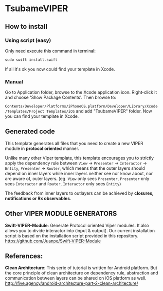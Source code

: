 # TsubameVIPER

## How to install

### Using script (easy) 
Only need execute this command in terminal:
```swift
sudo swift install.swift
```

If all it's ok you now could find your template in Xcode.

### Manual
Go to Application folder, browse to the Xcode application icon. Right-click it and choose 'Show Package Contents'. Then browse to:

`Contents/Developer/Platforms/iPhoneOS.platform/Developer/Library/Xcode/Templates/Project Templates/iOS` and add "TsubameVIPER" folder. Now you can find your template in Xcode.

## Generated code
This template generates all files that you need to create a new VIPER module in **protocol oriented** manner.

Unlike many other Viper template, this template encourages you to strictly apply the dependency rule between
`View` -> `Presenter` -> `Interactor` -> `Entity`,  `Presenter` -> `Router`, which means that the outer layers should depend on inner layers while inner layers neither see nor know about, nor are aware of, outer layers.
(eg. `View` only sees `Presenter`, `Presenter` only sees `Interactor` and `Router`, `Interactor` only sees `Entity`)

The feedback from inner layers to outlayers can be achieved by **closures, notifications or Rx observables**.

## Other VIPER MODULE GENERATORS

**Swift-VIPER-Module**: Generate Protocol oriented Viper modules. It also allows you to divide interactor into (input & output). Our current installation script is based on the installation script provided in this repository.  https://github.com/Juanpe/Swift-VIPER-Module

## References: 
**Clean Architecture**: This serie of tutorial is written for Android platform. But the core principle of clean architecture on dependency rule, abstraction and communication between layers can be shared on iOS platform as well.  http://five.agency/android-architecture-part-2-clean-architecture/ 
